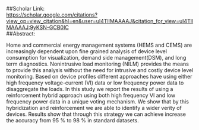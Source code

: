 ##Scholar Link: 
<br/>
https://scholar.google.com/citations?view_op=view_citation&hl=en&user=uI4TllMAAAAJ&citation_for_view=uI4TllMAAAAJ:9yKSN-GCB0IC
<br/>
##Abstract:

Home and commercial energy management systems (HEMS and CEMS) are increasingly dependent upon fine grained analysis of device level consumption for visualization, demand side management(DSM), and long term diagnostics. Nonintrusive load monitoring (NILM) provides the means to provide this analysis without the need for intrusive and costly device level monitoring. Based on device profiles different approaches have using either high frequency voltage-current (VI) data or low frequency power data to disaggregate the loads. In this study we report the results of using a reinforcement hybrid approach using both high frequency VI and low frequency power data in a unique voting mechanism. We show that by this hybridization and reinforcement we are able to identify a wider verity of devices. Results show that through this strategy we can achieve increase the accuracy from 95 % to 98 % in standard datasets.
